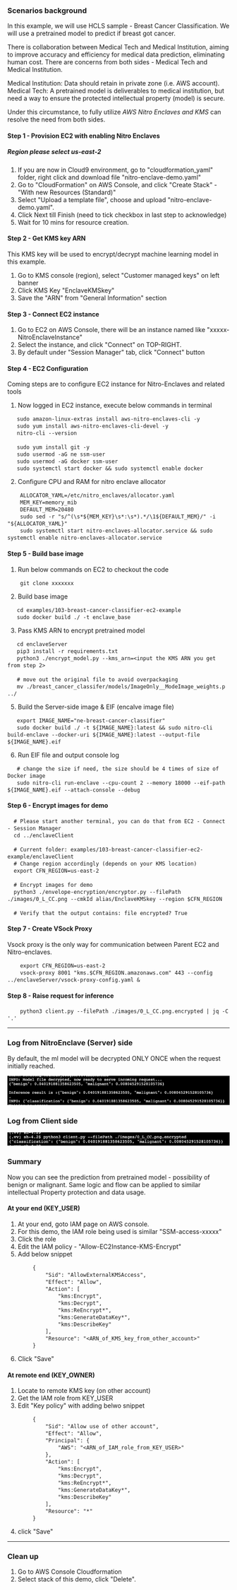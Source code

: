 ### Scenarios background
In this example, we will use HCLS sample - Breast Cancer Classification. We will use a pretrained model to predict if breast got cancer.

There is collaboration between Medical Tech and Medical Institution, aiming to improve accuracy and efficiency for medical data prediction,
eliminating human cost. There are concerns from both sides - Medical Tech and Medical Institution.

Medical Institution: Data should retain in private zone (i.e. AWS account).
Medical Tech: A pretrained model is deliverables to medical institution, but need a way to ensure the protected intellectual property (model) is secure.

Under this circumstance, to fully utilize _*AWS Nitro Enclaves and KMS*_ can resolve the need from both sides.

#### Step 1 - Provision EC2 with enabling Nitro Enclaves
##### Region please select us-east-2
1. If you are now in Cloud9 environment, go to "cloudformation_yaml" folder, right click and download file "nitro-enclave-demo.yaml"
2. Go to "CloudFormation" on AWS Console, and click "Create Stack" - "With new Resources (Standard)"
3. Select "Upload a template file", choose and upload "nitro-enclave-demo.yaml".
4. Click Next till Finish (need to tick checkbox in last step to acknowledge)
5. Wait for 10 mins for resource creation.

#### Step 2 - Get KMS key ARN
This KMS key will be used to encrypt/decrypt machine learning model in this example.
1. Go to KMS console (region), select "Customer managed keys" on left banner
2. Click KMS Key "EnclaveKMSkey"
3. Save the "ARN" from "General Information" section


#### Step 3 - Connect EC2 instance
1. Go to EC2 on AWS Console, there will be an instance named like "xxxxx-NitroEnclaveInstance"
2. Select the instance, and click "Connect" on TOP-RIGHT.
3. By default under "Session Manager" tab, click "Connect" button


#### Step 4 - EC2 Configuration
Coming steps are to configure EC2 instance for Nitro-Enclaves and related tools
1. Now logged in EC2 instance, execute below commands in terminal
```
   sudo amazon-linux-extras install aws-nitro-enclaves-cli -y
   sudo yum install aws-nitro-enclaves-cli-devel -y
   nitro-cli --version
   
   sudo yum install git -y
   sudo usermod -aG ne ssm-user
   sudo usermod -aG docker ssm-user
   sudo systemctl start docker && sudo systemctl enable docker
```
2. Configure CPU and RAM for nitro enclave allocator
```
    ALLOCATOR_YAML=/etc/nitro_enclaves/allocator.yaml
    MEM_KEY=memory_mib
    DEFAULT_MEM=20480
    sudo sed -r "s/^(\s*${MEM_KEY}\s*:\s*).*/\1${DEFAULT_MEM}/" -i "${ALLOCATOR_YAML}"
    sudo systemctl start nitro-enclaves-allocator.service && sudo systemctl enable nitro-enclaves-allocator.service
```

#### Step 5 - Build base image
1. Run below commands on EC2 to checkout the code
```
    git clone xxxxxxx 
```
2. Build base image
```
   cd examples/103-breast-cancer-classifier-ec2-example
   sudo docker build ./ -t enclave_base
```
3. Pass KMS ARN to encrypt pretrained model
```
   cd enclaveServer
   pip3 install -r requirements.txt
   python3 ./encrypt_model.py --kms_arn=<input the KMS ARN you get from step 2>
   
   # move out the original file to avoid overpackaging
   mv ./breast_cancer_classifer/models/ImageOnly__ModeImage_weights.p ../
```
5. Build the Server-side image & EIF (encalve image file)
```
   export IMAGE_NAME="ne-breast-cancer-classifier"
   sudo docker build ./ -t ${IMAGE_NAME}:latest && sudo nitro-cli build-enclave --docker-uri ${IMAGE_NAME}:latest --output-file ${IMAGE_NAME}.eif
```
6. Run EIF file and output console log
```
   # change the size if need, the size should be 4 times of size of Docker image
   sudo nitro-cli run-enclave --cpu-count 2 --memory 18000 --eif-path ${IMAGE_NAME}.eif --attach-console --debug
```


#### Step 6 - Encrypt images for demo
```
  # Please start another terminal, you can do that from EC2 - Connect - Session Manager
  cd ../enclaveClient
  
  # Current folder: examples/103-breast-cancer-classifier-ec2-example/enclaveClient
  # Change region accordingly (depends on your KMS location)
  export CFN_REGION=us-east-2
 
  # Encrypt images for demo
  python3 ./envelope-encryption/encryptor.py --filePath ./images/0_L_CC.png --cmkId alias/EnclaveKMSkey --region $CFN_REGION

  # Verify that the output contains: file encrypted? True
```

#### Step 7 - Create VSock Proxy
Vsock proxy is the only way for communication between Parent EC2 and Nitro-enclaves.
```
    export CFN_REGION=us-east-2
    vsock-proxy 8001 "kms.$CFN_REGION.amazonaws.com" 443 --config ../enclaveServer/vsock-proxy-config.yaml &
```

#### Step 8 - Raise request for inference
```
    python3 client.py --filePath ./images/0_L_CC.png.encrypted | jq -C '.'
```


---
### Log from NitroEnclave (Server) side
By default, the ml model will be decrypted ONLY ONCE when the request initially reached.

![server-side-log](./readme_images/server-side-response.png)

### Log from Client side
![client-side-log](./readme_images/client-side-response.png)


### Summary
Now you can see the prediction from pretrained model - possibility of benign or malignant.
Same logic and flow can be applied to similar intellectual Property protection and data usage.


#### At your end (KEY_USER)
1. At your end, goto IAM page on AWS console. 
2. For this demo, the IAM role being used is similar "SSM-access-xxxxx"
3. Click the role
4. Edit the IAM policy - "Allow-EC2Instance-KMS-Encrypt"
5. Add below snippet
```
        {
            "Sid": "AllowExternalKMSAccess",
            "Effect": "Allow",
            "Action": [
                "kms:Encrypt",
                "kms:Decrypt",
                "kms:ReEncrypt*",
                "kms:GenerateDataKey*",
                "kms:DescribeKey"
            ],
            "Resource": "<ARN_of_KMS_key_from_other_account>"
        }
```
6. Click "Save"


#### At remote end (KEY_OWNER)
1. Locate to remote KMS key (on other account)
2. Get the IAM role from KEY_USER
3. Edit "Key policy" with adding belwo snippet
```
        {
            "Sid": "Allow use of other account",
            "Effect": "Allow",
            "Principal": {
                "AWS": "<ARN_of_IAM_role_from_KEY_USER>"
            },
            "Action": [
                "kms:Encrypt",
                "kms:Decrypt",
                "kms:ReEncrypt*",
                "kms:GenerateDataKey*",
                "kms:DescribeKey"
            ],
            "Resource": "*"
        }
```
4. click "Save"

----
### Clean up
1. Go to AWS Console Cloudformation
2. Select stack of this demo, click "Delete".
